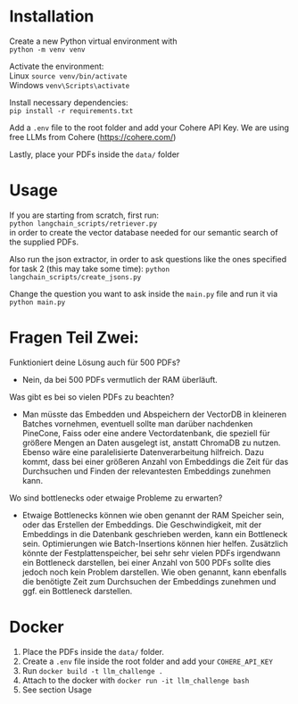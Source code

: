 # Installation

Create a new Python virtual environment with  
```python -m venv venv```

Activate the environment:  
Linux ```source venv/bin/activate```  
Windows ```venv\Scripts\activate```

Install necessary dependencies:  
```pip install -r requirements.txt```

Add a ```.env``` file to the root folder and add your Cohere API Key.
We are using free LLMs from Cohere (https://cohere.com/)

Lastly, place your PDFs inside the ```data/``` folder

# Usage

If you are starting from scratch, first run:  
```python langchain_scripts/retriever.py```  
in order to create the vector database needed for our semantic search of the supplied PDFs.

Also run the json extractor, in order to ask questions like the ones specified for task 2 (this may take some time):
```python langchain_scripts/create_jsons.py```

Change the question you want to ask inside the ```main.py``` file and run it via  
```python main.py```

# Fragen Teil Zwei:

Funktioniert deine Lösung auch für 500 PDFs?
* Nein, da bei 500 PDFs vermutlich der RAM überläuft.  

Was gibt es bei so vielen PDFs zu beachten? 
* Man müsste das Embedden und Abspeichern der VectorDB in kleineren Batches vornehmen, eventuell sollte man darüber nachdenken PineCone, Faiss oder eine andere Vectordatenbank, die speziell für größere Mengen an Daten ausgelegt ist, anstatt ChromaDB zu nutzen. Ebenso wäre eine paralelisierte Datenverarbeitung hilfreich.
Dazu kommt, dass bei einer größeren Anzahl von Embeddings die Zeit für das Durchsuchen und Finden der relevantesten Embeddings zunehmen kann.

Wo sind bottlenecks oder etwaige Probleme zu erwarten?
* Etwaige Bottlenecks können wie oben genannt der RAM Speicher sein, oder das Erstellen der Embeddings.
Die Geschwindigkeit, mit der Embeddings in die Datenbank geschrieben werden, kann ein Bottleneck sein. Optimierungen wie Batch-Insertions können hier helfen.
Zusätzlich könnte der Festplattenspeicher, bei sehr sehr vielen PDFs irgendwann ein Bottleneck darstellen, bei einer Anzahl von 500 PDFs sollte dies jedoch noch kein Problem darstellen. Wie oben genannt, kann ebenfalls die benötigte Zeit zum Durchsuchen der Embeddings zunehmen und ggf. ein Bottleneck darstellen.

# Docker 

1. Place the PDFs inside the ```data/``` folder.
2. Create a ```.env``` file inside the root folder and add your ```COHERE_API_KEY``` 
3. Run ```docker build -t llm_challenge .```
4. Attach to the docker with ```docker run -it llm_challenge bash```
5. See section Usage 